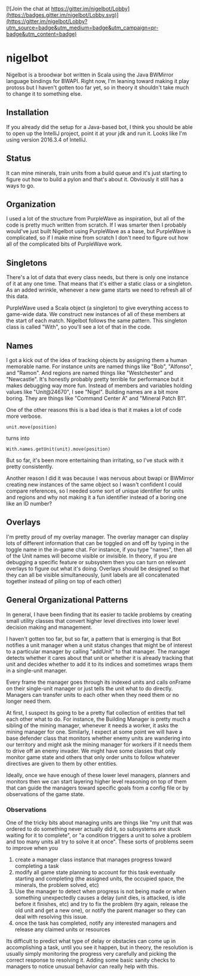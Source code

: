 [![Join the chat at https://gitter.im/nigelbot/Lobby](https://badges.gitter.im/nigelbot/Lobby.svg)](https://gitter.im/nigelbot/Lobby?utm_source=badge&utm_medium=badge&utm_campaign=pr-badge&utm_content=badge)
# nigelbot

Nigelbot is a broodwar bot written in Scala using the Java BWMirror language bindings for BWAPI. Right now, I'm leaning toward making it play protoss but I haven't gotten too far yet, so in theory it shouldn't take much to change it to something else.

## Installation
If you already did the setup for a Java-based bot, I think you should be able to open up the IntelliJ project, point it at your jdk and run it. Looks like I'm using version 2016.3.4 of IntelliJ.

## Status
It can mine minerals, train units from a build queue and it's just starting to figure out how to build a pylon and that's about it. Obviously it still has a ways to go.

## Organization
I used a lot of the structure from PurpleWave as inspiration, but all of the code is pretty much written from scratch. If I was smarter then I probably would've just built Nigelbot using PurpleWave as a base, but PurpleWave is complicated, so if I make mine from scratch I don't need to figure out how all of the complicated bits of PurpleWave work.

## Singletons
There's a lot of data that every class needs, but there is only one instance of it at any one time. That means that it's either a static class or a singleton. As an added wrinkle, whenever a new game starts we need to refresh all of this data.

PurpleWave used a Scala object (a singleton) to give everything access to game-wide data. We construct new instances of all of these members at the start of each match. Nigelbot follows the same pattern. This singleton class is called "With", so you'll see a lot of that in the code.

## Names
I got a kick out of the idea of tracking objects by assigning them a human memorable name. For instance units are named things like "Bob", "Alfonso", and "Ramon". And regions are named things like "Westchester" and "Newcastle". It's honestly probably pretty terrible for performance but it makes debugging way more fun. Instead of members and variables holding values like "Unit@24670", I see "Nigel". Building names are a bit more boring. They are things like "Command Center A" and "Mineral Patch B1".

One of the other reasons this is a bad idea is that it makes a lot of code more verbose.

```
unit.move(position)
```
turns into 
```
With.names.getUnit(unit).move(position)
```

But so far, it's been more entertaining than irritating, so I've stuck with it pretty consistently.

Another reason I did it was because I was nervous about bwapi or BWMirror creating new instances of the same object so I wasn't confident I could compare references, so I needed some sort of unique identifier for units and regions and why not making it a fun identifier instead of a boring one like an ID number?

## Overlays
I'm pretty proud of my overlay manager. The overlay manager can display lots of different information that can be toggled on and off by typing in the toggle name in the in-game chat. For instance, if you type "names", then all of the Unit names will become visible or invisible. In theory, if you are debugging a specific feature or subsystem then you can turn on relevant overlays to figure out what it's doing. Overlays should be designed so that they can all be visible simultaneously, (unit labels are all concatenated together instead of piling on top of each other)

## General Organizational Patterns
In general, I have been finding that its easier to tackle problems by creating small utility classes that convert higher level directives into lower level decision making and management.

I haven't gotten too far, but so far, a pattern that is emerging is that Bot notifies a unit manager when a unit status changes that might be of interest to a particular manager by calling "addUnit" to that manager. The manager detects whether it cares about that unit or whether it is already tracking that unit and decides whether to add it to its indices and sometimes wraps them in a single-unit manager.

Every frame the manager goes through its indexed units and calls onFrame on their single-unit manager or just tells the unit what to do directly. Managers can transfer units to each other when they need them or no longer need them.

At first, I suspect its going to be a pretty flat collection of entities that tell each other what to do. For instance, the Building Manager is pretty much a sibling of the mining manager, whenever it needs a worker, it asks the mining manager for one. Similarly, I expect at some point we will have a base defender class that monitors whether enemy units are wandering into our territory and might ask the mining manager for workers if it needs them to drive off an enemy invader. We might have some classes that only monitor game state and others that only order units to follow whatever directives are given to them by other entities.

Ideally, once we have enough of these lower level managers, planners and monitors then we can start layering higher level reasoning on top of them that can guide the managers toward specific goals from a config file or by observations of the game state.

### Observations
One of the tricky bits about managing units are things like "my unit that was ordered to do something never actually did it, so subsystems are stuck waiting for it to complete", or "a condition triggers a unit to solve a problem and too many units all try to solve it at once". These sorts of problems seem to improve when you

1. create a manager class instance that manages progress toward completing a task
2. modify all game state planning to account for this task eventually starting and completing (the assigned units, the occupied space, the minerals, the problem solved, etc)
3. Use the manager to detect when progress is not being made or when something unexpectedly causes a delay (unit dies, is attacked, is idle before it finishes, etc) and try to fix the problem (try again, release the old unit and get a new one), or notify the parent manager so they can deal with resolving this issue.
4. once the task has completed, notify any interested managers and release any claimed units or resources

Its difficult to predict what type of delay or obstacles can come up in accomplishing a task, until you see it happen, but in theory, the resolution is usually simply monitoring the progress very carefully and picking the correct response to resolving it. Adding some basic sanity checks to managers to notice unusual behavior can really help with this.

